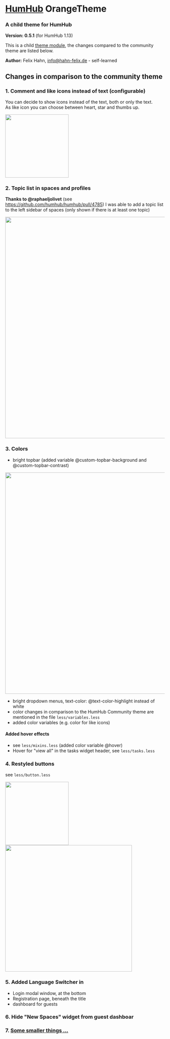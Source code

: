 # [HumHub](https://humhub.org) OrangeTheme

### A child theme for HumHub

**Version: 0.5.1** (for HumHub 1.13)

This is a child [theme module](https://docs.humhub.org/docs/theme/module#theme-module), the changes compared to the community theme are listed below.

**Author:** Felix Hahn, info@hahn-felix.de - self-learned

## Changes in comparison to the community theme
### 1. Comment and like icons instead of text (configurable)

You can decide to show icons instead of the text, both or only the text.  
As like icon you can choose between heart, star and thumbs up.

<img src="../resources/screenshot-social-controls-2.png" width="200">

### 2. Topic list in spaces and profiles
**Thanks to @raphaeljolivet** (see https://github.com/humhub/humhub/pull/4785) I was able to add a topic list to the left sidebar of spaces (only shown if there is at least one topic)

<img src="../resources/screenshot-space-topic-list.png" width="700">

### 3. Colors
- bright topbar (added variable @custom-topbar-background and @custom-topbar-contrast)

<img src="../resources/screenshot-header-desktop.png" width="700">

- bright dropdown menus, text-color: @text-color-highlight instead of white
- color changes in comparison to the HumHub Community theme are mentioned in the file `less/variables.less`
- added color variables (e.g. color for like icons)

#### Added hover effects
- see `less/mixins.less` (added color variable @hover)
- Hover for "view all" in the tasks widget header, see `less/tasks.less`

### 4. Restyled buttons
see `less/button.less`

<img src="../resources/screenshot-space-header-buttons.png" width="200">

<img src="../resources/screenshot-people-buttons.png" width="400">

### 5. Added Language Switcher in
- Login modal window, at the bottom
- Registration page, beneath the title
- dashboard for guests

### 6. Hide "New Spaces" widget from guest dashboar

### 7. [Some smaller things ...](DETAILS.md)
